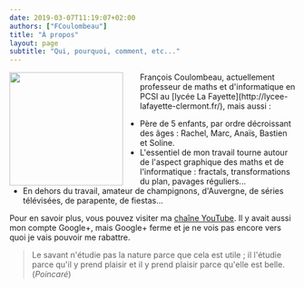 ```yaml
---
date: 2019-03-07T11:19:07+02:00
authors: ["FCoulombeau"]
title: "À propos" 
layout: page
subtitle: "Qui, pourquoi, comment, etc..."
---
```


<img src="https://github.com/FCoulombeau/fcoulombeau.github.io/blob/master/img/oim.png" style="float:left;width:200px;margin-right:30px;">
François Coulombeau, actuellement professeur de maths et d'informatique en PCSI au [lycée La Fayette](http://lycee-lafayette-clermont.fr/), mais aussi :

- Père de 5 enfants, par ordre décroissant des âges : Rachel, Marc, Anaïs, Bastien et Soline.
- L'essentiel de mon travail tourne autour de l'aspect graphique des maths et de l'informatique : fractals, transformations du plan, pavages réguliers...
- En dehors du travail, amateur de champignons, d'Auvergne, de séries télévisées, de parapente, de fiestas...

Pour en savoir plus, vous pouvez visiter ma [chaîne YouTube](https://www.youtube.com/channel/UCaGpoPXJzHyqvTP14cHPoUg). Il y avait aussi mon compte Google+, mais Google+ ferme et je ne vois pas encore vers quoi je vais pouvoir me rabattre.

> Le savant n'étudie pas la nature parce que cela est utile ; il l'étudie parce qu'il y prend plaisir et il y prend plaisir parce qu'elle est belle.  
(_Poincaré_)